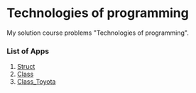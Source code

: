 # Technologies of programming

My solution course problems "Technologies of programming".

### List of Apps

1. [Struct](https://github.com/Liza-S/Technologies-of-programming/tree/master/Struct)
2. [Class](https://github.com/Liza-S/Technologies-of-programming/tree/class)
3. [Class_Toyota](https://github.com/Liza-S/Technologies-of-programming/tree/class_2)

